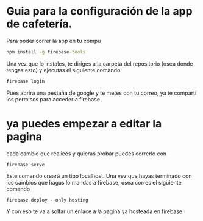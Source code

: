 # Guia para la configuración de la app de cafetería.

Para poder correr la app en tu compu
```cmd
npm install -g firebase-tools
```
Una vez que lo instales, te diriges a la carpeta del repositorio (osea donde tengas esto) y ejecutas el siguiente comando
```cmd
firebase login
```
Pues abrira una pestaña de google y te metes con tu correo, ya te compartí los permisos para acceder a firebase  
# ya puedes empezar a editar la pagina  
cada cambio que realices y quieras probar puedes correrlo con
```
firebase serve
```
Este comando creará un tipo localhost.
Una vez que hayas terminado con los cambios que hagas lo mandas a firebase, osea corres el siguiente comando
```
firebase deploy --only hosting
```
Y con eso te va a soltar un enlace a la pagina ya hosteada en firebase.
